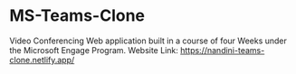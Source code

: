 # MS-Teams-Clone
Video Conferencing Web application built in a course of four Weeks under the Microsoft Engage Program.
Website Link: https://nandini-teams-clone.netlify.app/
